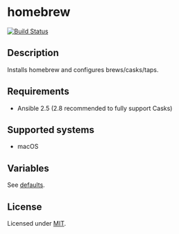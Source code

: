 # homebrew

[![Build Status](https://travis-ci.org/krzysztof-magosa/ansible-role-homebrew.svg?branch=master)](https://travis-ci.org/krzysztof-magosa/ansible-role-homebrew)

## Description
Installs homebrew and configures brews/casks/taps.

## Requirements
* Ansible 2.5 (2.8 recommended to fully support Casks)

## Supported systems
* macOS

## Variables
See [defaults](defaults/main.yml).

## License
Licensed under [MIT](LICENSE.txt).
